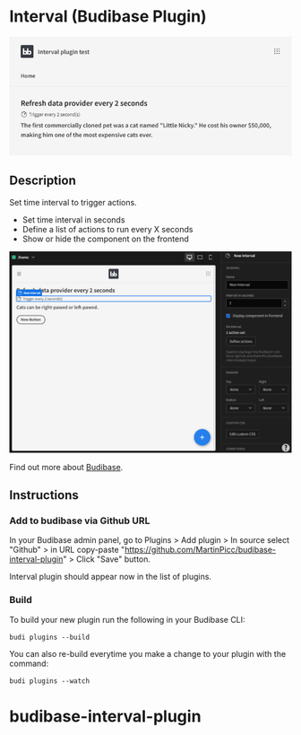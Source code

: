 # Interval (Budibase Plugin)

![GIF preview](./screenshots.gif)

## Description
Set time interval to trigger actions.

* Set time interval in seconds
* Define a list of actions to run every X seconds
* Show or hide the component on the frontend

![Component settings](./settings.png)

Find out more about [Budibase](https://github.com/Budibase/budibase).

## Instructions

### Add to budibase via Github URL

In your Budibase admin panel, go to Plugins > Add plugin > In source select "Github" > in URL copy-paste "https://github.com/MartinPicc/budibase-interval-plugin" > Click "Save" button.

Interval plugin should appear now in the list of plugins.

### Build

To build your new  plugin run the following in your Budibase CLI:
```
budi plugins --build
```

You can also re-build everytime you make a change to your plugin with the command:
```
budi plugins --watch
```

# budibase-interval-plugin
